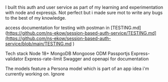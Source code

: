 I built this auth and user service as part of my learning and experimentation with node and expressjs.
Not perfect but i made sure mot to write any bugs to the best of my knowledge. 


access documentation for testing with postman in [TESTING.md](https://github.com/ns-ekow/session-based-auth-service/TESTING.md](https://github.com/ns-ekow/session-based-auth-service/blob/main/TESTING.md )

Tech stack
Node 18+
MongoDB
Mongoose ODM
Passportjs
Express-validator
Express-rate-limit
Swagger and openapi for documentation

The models feature a Persona model which is part of an app idea i'm currently working on. Ignore
